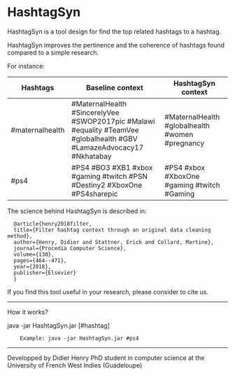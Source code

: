 # HashtagSyn
HashtagSyn is a tool design for find the top related hashtags to a hashtag.

HashtagSyn improves the pertinence and the coherence of hashtags found compared to a simple research.

For instance:

| Hashtags | Baseline context | HashtagSyn context |
| --- | --- | --- |
| #maternalhealth | #MaternalHealth #SincerelyVee #SWOP2017pic #Malawi #equality #TeamVee #globalhealth #GBV #LamazeAdvocacy17 #Nkhatabay | #MaternalHealth #globalhealth #women #pregnancy |
| #ps4 | #PS4 #BO3 #XB1 #xbox #gaming #twitch #PSN #Destiny2 #XboxOne #PS4sharepic | #PS4 #xbox #XboxOne #gaming #twitch #Gaming |

The science behind HashtagSyn is described in:

      @article{henry2018filter,
      title={Filter hashtag context through an original data cleaning method},
      author={Henry, Didier and Stattner, Erick and Collard, Martine},
      journal={Procedia Computer Science},
      volume={130},
      pages={464--471},
      year={2018},
      publisher={Elsevier}
      }

If you find this tool useful in your research, please consider to cite us.

---------------------------------------------------------------------------
How it works?

java -jar HashtagSyn.jar [#hashtag]

        Example: java -jar HashtagSyn.jar #ps4

---------------------------------------------------------------------------
Developped by Didier Henry PhD student in computer science at the University of French West Indies (Guadeloupe)
